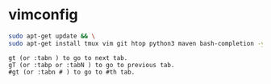 # vimconfig


```bash
sudo apt-get update && \
sudo apt-get install tmux vim git htop python3 maven bash-completion -y
```


```properties
gt (or :tabn ) to go to next tab.
gT (or :tabp or :tabN ) to go to previous tab.
#gt (or :tabn # ) to go to #th tab.
```
